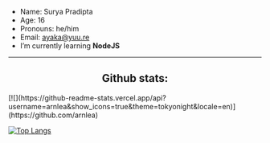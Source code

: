 - Name: Surya Pradipta
- Age: 16
- Pronouns: he/him
- Email: <a href="mailto:ayaka@yuu.re">ayaka@yuu.re</h1>
- I’m currently learning **NodeJS**

---

<h2 align="center">Github stats:</h2>
[![](https://github-readme-stats.vercel.app/api?username=arnlea&show_icons=true&theme=tokyonight&locale=en)](https://github.com/arnlea)

[![Top Langs](https://github-readme-stats.vercel.app/api/top-langs/?username=arnlea&layout=compact&theme=tokyonight)](https://github.com/arnlea/arnlea)

